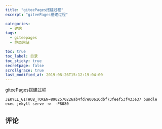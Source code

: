```yaml
---
title: "giteePages搭建过程"
excerpt: "giteePages搭建过程"

categories:
  - 建站
tags:
  - giteepages
  - 静态网站

toc: true
toc_label: 目录
toc_sticky: true
secretpage: false
scrollgrace: true
last_modified_at: 2019-08-26T15:12:19-04:00
---
```


giteePages搭建过程

```
JEKYLL_GITHUB_TOKEN=8902570226ab4fd7e00616dbf73feef53f433e37 bundle exec jekyll serve -w  -P8080  
```

## 评论




